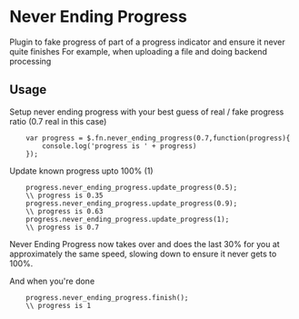 Never Ending Progress
=====================

Plugin to fake progress of part of a progress indicator and ensure it never quite finishes
For example, when uploading a file and doing backend processing


Usage
---------------

Setup never ending progress with your best guess of real / fake progress ratio (0.7 real in this case)
```
    var progress = $.fn.never_ending_progress(0.7,function(progress){
        console.log('progress is ' + progress)
    });

```

Update known progress upto 100% (1)
```
    progress.never_ending_progress.update_progress(0.5);
    \\ progress is 0.35
    progress.never_ending_progress.update_progress(0.9);
    \\ progress is 0.63
    progress.never_ending_progress.update_progress(1);
    \\ progress is 0.7
```

Never Ending Progress now takes over and does the last 30% for you at approximately the same speed, slowing down to ensure it never gets to 100%.

And when you're done
```
    progress.never_ending_progress.finish();
    \\ progress is 1
```